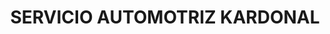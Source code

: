 ---
title: "SERVICIO AUTOMOTRIZ KARDONAL"
url: /puerto-montt/servicio-automotriz-kardonal/
shop: Autowerkstatt
---